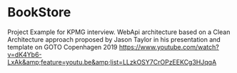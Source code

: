 # BookStore
Project Example for KPMG interview. 
WebApi architecture based on a Clean Architecture approach proposed by Jason Taylor in his presentation and template on GOTO Copenhagen 2019 
https://www.youtube.com/watch?v=dK4Yb6-LxAk&amp;feature=youtu.be&amp;list=LLzkOSY7CrOPzEEKCg3HJqqA
